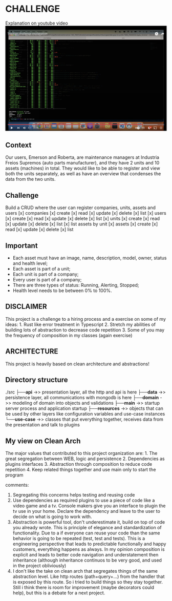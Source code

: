 # CHALLENGE

Explanation on youtube video
[![youtube image](https://github.com/iamnotgabriel/tractian-challenge/blob/main/screenshot.png?raw=true)](https://www.youtube.com/watch?v=pzetH5bFmgk)

## Context
Our users, Emerson and Roberta, are maintenance managers at Industria Freios Supremos (auto parts manufacturer), and they have 2 units and 10 assets (machines) in total. They would like to be able to register and view both the units separately, as well as have an overview that condenses the data from the two units.

## Challenge
Build a CRUD where the user can register companies, units, assets and users
[x] companies
    [x] create
    [x] read
    [x] update
    [x] delete
    [x] list
[x] users
    [x] create
    [x] read
    [x] update
    [x] delete
    [x] list
[x] units
    [x] create
    [x] read
    [x] update
    [x] delete
    [x] list
    [x] list assets by unit
[x] assets
    [x] create
    [x] read
    [x] update
    [x] delete
    [x] list

## Important
- Each asset must have an image, name, description, model, owner, status and health level;
- Each asset is part of a unit;
- Each unit is part of a company;
- Every user is part of a company;
- There are three types of status: Running, Alerting, Stopped;
- Health level needs to be between 0% to 100%.

## DISCLAIMER
This project is a challenge to a hiring process and a exercise on some of my ideas:
    1. Rust like error treatment in Typescript
    2. Stretch my abilities of building lots of abstraction to decrease code repetition
    3. Some of you may the frequency of composition in my classes (again exercise)

## ARCHITECTURE
This project is heavily based on clean architecture and abstractions!


## Directory structure
./src
├──**api**       ->>  presentation layer, all the http and api is here
├──**data**      ->>  persistence layer, all communications with mongodb is here
├──**domain**    ->>  modeling of domain into objects and validations
├──**main**      ->>  startup server process and application startup 
├──**resources** ->>  objects that can be used by other layers like configuration variables and use-case instances
└──**use-case**  ->>  classes that put everything together, receives data from the presentation and talk to plugins


## My view on Clean Arch
The major values that contributed to this project organization are:
    1. The great segregation between WEB, logic and persistence
    2. Dependencies as plugins interfaces
    3. Abstraction through composition to reduce code repetition
    4. Keep related things together and use main only to start the program

comments:
 1. Segregating this concerns helps testing and reusing code
 2. Use dependencies as required plugins to use a piece of code like a video game and a tv.
Console makers give you an interface to plugin the tv use in your home. Declare the dependency and 
leave to the user to decide on what is going to work with.
 3. Abstraction is powerful tool, don't underestimate it, build on top of code you already wrote.
This is principle of elegance and standardization of functionality. Due to a if everyone can reuse 
your code than the same behavior is going to be repeated (test, test and tests). This is a engineering
perspective that leads to predictable functionally and happy customers, everything happens as always.
In my opinion composition is explicit and leads to better code navigation and understatement then 
inheritance (although inheritance continuos to be very good, and used in the project obliviously)
 4. I don't like the take on clean arch that segregates things of the same abstraction level.
Like http routes (path+query+...) from the handler that is exposed by this route. So i tried to build 
things so they stay together. Still i think there is room for improvement (maybe decorators could help),
but this is a debate for a next project.

